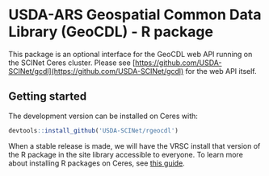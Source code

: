 # USDA-ARS Geospatial Common Data Library (GeoCDL) - R package

This package is an optional interface for the GeoCDL web API running on the 
SCINet Ceres cluster. 
Please see 
[https://github.com/USDA-SCINet/gcdl](https://github.com/USDA-SCINet/gcdl) 
for the web API itself.

## Getting started

The development version can be installed on Ceres with:

```r
devtools::install_github('USDA-SCINet/rgeocdl')
```

When a stable release is made, we will have the VRSC install that version of the 
R package in the site library accessible to everyone. To learn more about 
installing R packages on Ceres, see 
[this guide](https://scinet.usda.gov/guide/packageinstall/#installing-r-packages). 



